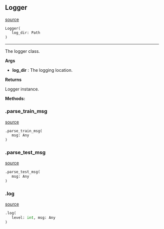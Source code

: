 #


## Logger
[source](https://github.com/RLE-Foundation/Hsuanwu/blob/main/hsuanwu/common/logger.py/#L26)
```python 
Logger(
   log_dir: Path
)
```


---
The logger class.


**Args**

* **log_dir**  : The logging location.


**Returns**

Logger instance.


**Methods:**


### .parse_train_msg
[source](https://github.com/RLE-Foundation/Hsuanwu/blob/main/hsuanwu/common/logger.py/#L66)
```python
.parse_train_msg(
   msg: Any
)
```


### .parse_test_msg
[source](https://github.com/RLE-Foundation/Hsuanwu/blob/main/hsuanwu/common/logger.py/#L73)
```python
.parse_test_msg(
   msg: Any
)
```


### .log
[source](https://github.com/RLE-Foundation/Hsuanwu/blob/main/hsuanwu/common/logger.py/#L80)
```python
.log(
   level: int, msg: Any
)
```

